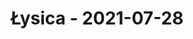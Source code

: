 ---
description: Zdjęcia z wejścia na Łysicę
featured_image: IMG_20210728_161752934_HDR.jpg
keywords: [Photos, Mountains]
title: Łysica - 2021-07-28
weight: 1
menus: "main"
featured: false
--- 